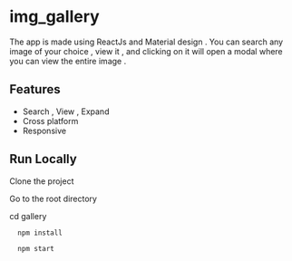 
# img_gallery

The app is made using ReactJs and Material design .
You can search any image of your choice , view it , and clicking on it  will open a modal where you can view the entire image .
## Features
- Search , View , Expand
- Cross platform
- Responsive

  
## Run Locally

Clone the project 

Go to the root directory

cd gallery
```bash
  npm install
```
```bash
  npm start
```
